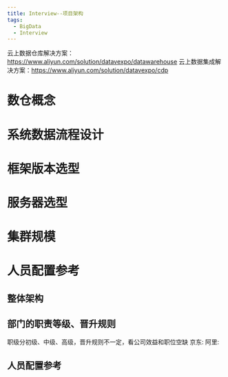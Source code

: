 ```yaml
---
title: Interview--项目架构
tags:
  - BigData
  - Interview
---
```

云上数据仓库解决方案：https://www.aliyun.com/solution/datavexpo/datawarehouse
云上数据集成解决方案：https://www.aliyun.com/solution/datavexpo/cdp

# 数仓概念


# 系统数据流程设计


# 框架版本选型


# 服务器选型


# 集群规模


# 人员配置参考
## 整体架构


## 部门的职责等级、晋升规则
职级分初级、中级、高级，晋升规则不一定，看公司效益和职位空缺
京东: 
阿里: 

## 人员配置参考


